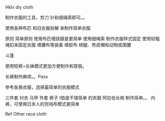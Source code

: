 Hklv  diy cloth


制作衣服的工具，剪刀  针和细绳索即可。。

使用各种布匹 和旧衣服拆解 来制作简单衣服

原则
简单原则
使用布匹缠绕膜是更简单
使用细绳索 制作衣服样式固定
使用较粗绳扣来固定衣服
缠腰布等装备   缠胶布
绑腿、熊皮帽和动物皮围腰

斗篷

使用短裤+长袜模式更加方便制作和穿脱。


长裤制作麻烦。。Pass

参考各族衣服，选择最简单的衣服模式

三件套  衬衣 马甲 外套 裤子
t恤是不错简单 的衣服
阿拉伯长袍  制作简单。。
内裤，可使用日本人的兜裆布模式更简单



Ref
Other race cloth 

